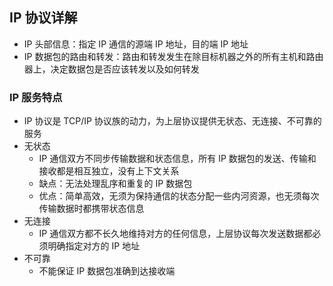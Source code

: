 ## IP 协议详解

- IP 头部信息：指定 IP 通信的源端 IP 地址，目的端 IP 地址
- IP 数据包的路由和转发：路由和转发发生在除目标机器之外的所有主机和路由器上，决定数据包是否应该转发以及如何转发

### IP 服务特点

- IP 协议是 TCP/IP 协议族的动力，为上层协议提供无状态、无连接、不可靠的服务
- 无状态
  - IP 通信双方不同步传输数据和状态信息，所有 IP 数据包的发送、传输和接收都是相互独立，没有上下文关系
  - 缺点：无法处理乱序和重复的 IP 数据包
  - 优点：简单高效，无须为保持通信的状态分配一些内河资源，也无须每次传输数据时都携带状态信息
- 无连接
  - IP 通信双方都不长久地维持对方的任何信息，上层协议每次发送数据都必须明确指定对方的 IP 地址
- 不可靠
  - 不能保证 IP 数据包准确到达接收端
